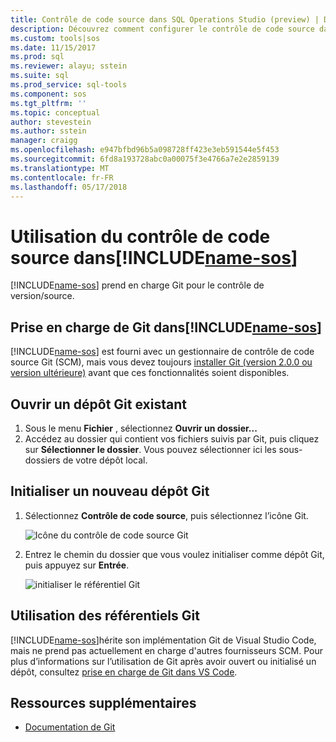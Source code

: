 ```yaml
---
title: Contrôle de code source dans SQL Operations Studio (preview) | Documents Microsoft
description: Découvrez comment configurer le contrôle de code source dans SQL Operations Studio (version préliminaire).
ms.custom: tools|sos
ms.date: 11/15/2017
ms.prod: sql
ms.reviewer: alayu; sstein
ms.suite: sql
ms.prod_service: sql-tools
ms.component: sos
ms.tgt_pltfrm: ''
ms.topic: conceptual
author: stevestein
ms.author: sstein
manager: craigg
ms.openlocfilehash: e947bfbd96b5a098728ff423e3eb591544e5f453
ms.sourcegitcommit: 6fd8a193728abc0a00075f3e4766a7e2e2859139
ms.translationtype: MT
ms.contentlocale: fr-FR
ms.lasthandoff: 05/17/2018
---
```

#  <a name="using-source-control-in-includename-sosincludesname-sos-shortmd"></a>Utilisation du contrôle de code source dans[!INCLUDE[name-sos](../includes/name-sos-short.md)]

[!INCLUDE[name-sos](../includes/name-sos-short.md)] prend en charge Git pour le contrôle de version/source.


## <a name="git-support-in-includename-sosincludesname-sos-shortmd"></a>Prise en charge de Git dans[!INCLUDE[name-sos](../includes/name-sos-short.md)]

[!INCLUDE[name-sos](../includes/name-sos-short.md)] est fourni avec un gestionnaire de contrôle de code source Git (SCM), mais vous devez toujours [installer Git (version 2.0.0 ou version ultérieure)](https://git-scm.com/download) avant que ces fonctionnalités soient disponibles. 



## <a name="open-an-existing-git-repository"></a>Ouvrir un dépôt Git existant

1. Sous le menu **Fichier** , sélectionnez **Ouvrir un dossier...**
2. Accédez au dossier qui contient vos fichiers suivis par Git, puis cliquez sur **Sélectionner le dossier**.  Vous pouvez sélectionner ici les sous-dossiers de votre dépôt local.


## <a name="initialize-a-new-git-repository"></a>Initialiser un nouveau dépôt Git

1. Sélectionnez **Contrôle de code source**, puis sélectionnez l’icône Git.

   ![Icône du contrôle de code source Git](media/source-control/source-control.png)

1. Entrez le chemin du dossier que vous voulez initialiser comme dépôt Git, puis appuyez sur **Entrée**.

   ![initialiser le référentiel Git](media/source-control/initialize-git-repository.png)

## <a name="working-with-git-repositories"></a>Utilisation des référentiels Git

[!INCLUDE[name-sos](../includes/name-sos-short.md)]hérite son implémentation Git de Visual Studio Code, mais ne prend pas actuellement en charge d'autres fournisseurs SCM. Pour plus d’informations sur l’utilisation de Git après avoir ouvert ou initialisé un dépôt, consultez [prise en charge de Git dans VS Code](https://code.visualstudio.com/docs/editor/versioncontrol#_git-support).


## <a name="additional-resources"></a>Ressources supplémentaires
- [Documentation de Git](https://git-scm.com/documentation)
